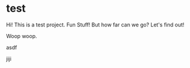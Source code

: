 # test

Hi! This is a test project. Fun Stuff! But how far can we go? Let's find out!

Woop woop.

asdf

jiji
